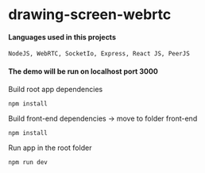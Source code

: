 # drawing-screen-webrtc

#### Languages used in this projects 

```
NodeJS, WebRTC, SocketIo, Express, React JS, PeerJS
```

#### The demo will be run on localhost port 3000
Build root app dependencies
```
npm install
```
Build front-end dependencies -> move to folder front-end
```
npm install
```

Run app in the root folder
```
npm run dev
```

